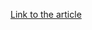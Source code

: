 [Link to the article](https://blog.eclecticiq.com/eclecticiq-monthly-vulnerability-trend-report-november-2018?hsLang=en)
